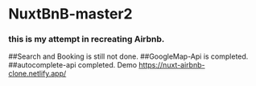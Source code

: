 # NuxtBnB-master2
### this is my attempt in recreating Airbnb.
##Search and Booking is still not done.
##GoogleMap-Api is completed.
##autocomplete-api completed.
Demo
https://nuxt-airbnb-clone.netlify.app/
